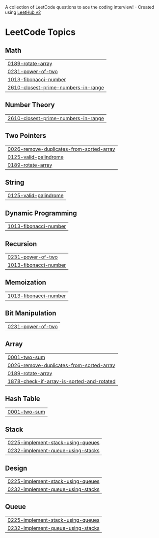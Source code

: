 A collection of LeetCode questions to ace the coding interview! - Created using [LeetHub v2](https://github.com/arunbhardwaj/LeetHub-2.0)
<!---LeetCode Topics Start-->
# LeetCode Topics
## Math
|  |
| ------- |
| [0189-rotate-array](https://github.com/ujjwaltanubulbul/DSA_LEETCODE/tree/master/0189-rotate-array) |
| [0231-power-of-two](https://github.com/ujjwaltanubulbul/DSA_LEETCODE/tree/master/0231-power-of-two) |
| [1013-fibonacci-number](https://github.com/ujjwaltanubulbul/DSA_LEETCODE/tree/master/1013-fibonacci-number) |
| [2610-closest-prime-numbers-in-range](https://github.com/ujjwaltanubulbul/DSA_LEETCODE/tree/master/2610-closest-prime-numbers-in-range) |
## Number Theory
|  |
| ------- |
| [2610-closest-prime-numbers-in-range](https://github.com/ujjwaltanubulbul/DSA_LEETCODE/tree/master/2610-closest-prime-numbers-in-range) |
## Two Pointers
|  |
| ------- |
| [0026-remove-duplicates-from-sorted-array](https://github.com/ujjwaltanubulbul/DSA_LEETCODE/tree/master/0026-remove-duplicates-from-sorted-array) |
| [0125-valid-palindrome](https://github.com/ujjwaltanubulbul/DSA_LEETCODE/tree/master/0125-valid-palindrome) |
| [0189-rotate-array](https://github.com/ujjwaltanubulbul/DSA_LEETCODE/tree/master/0189-rotate-array) |
## String
|  |
| ------- |
| [0125-valid-palindrome](https://github.com/ujjwaltanubulbul/DSA_LEETCODE/tree/master/0125-valid-palindrome) |
## Dynamic Programming
|  |
| ------- |
| [1013-fibonacci-number](https://github.com/ujjwaltanubulbul/DSA_LEETCODE/tree/master/1013-fibonacci-number) |
## Recursion
|  |
| ------- |
| [0231-power-of-two](https://github.com/ujjwaltanubulbul/DSA_LEETCODE/tree/master/0231-power-of-two) |
| [1013-fibonacci-number](https://github.com/ujjwaltanubulbul/DSA_LEETCODE/tree/master/1013-fibonacci-number) |
## Memoization
|  |
| ------- |
| [1013-fibonacci-number](https://github.com/ujjwaltanubulbul/DSA_LEETCODE/tree/master/1013-fibonacci-number) |
## Bit Manipulation
|  |
| ------- |
| [0231-power-of-two](https://github.com/ujjwaltanubulbul/DSA_LEETCODE/tree/master/0231-power-of-two) |
## Array
|  |
| ------- |
| [0001-two-sum](https://github.com/ujjwaltanubulbul/DSA_LEETCODE/tree/master/0001-two-sum) |
| [0026-remove-duplicates-from-sorted-array](https://github.com/ujjwaltanubulbul/DSA_LEETCODE/tree/master/0026-remove-duplicates-from-sorted-array) |
| [0189-rotate-array](https://github.com/ujjwaltanubulbul/DSA_LEETCODE/tree/master/0189-rotate-array) |
| [1878-check-if-array-is-sorted-and-rotated](https://github.com/ujjwaltanubulbul/DSA_LEETCODE/tree/master/1878-check-if-array-is-sorted-and-rotated) |
## Hash Table
|  |
| ------- |
| [0001-two-sum](https://github.com/ujjwaltanubulbul/DSA_LEETCODE/tree/master/0001-two-sum) |
## Stack
|  |
| ------- |
| [0225-implement-stack-using-queues](https://github.com/ujjwaltanubulbul/DSA_LEETCODE/tree/master/0225-implement-stack-using-queues) |
| [0232-implement-queue-using-stacks](https://github.com/ujjwaltanubulbul/DSA_LEETCODE/tree/master/0232-implement-queue-using-stacks) |
## Design
|  |
| ------- |
| [0225-implement-stack-using-queues](https://github.com/ujjwaltanubulbul/DSA_LEETCODE/tree/master/0225-implement-stack-using-queues) |
| [0232-implement-queue-using-stacks](https://github.com/ujjwaltanubulbul/DSA_LEETCODE/tree/master/0232-implement-queue-using-stacks) |
## Queue
|  |
| ------- |
| [0225-implement-stack-using-queues](https://github.com/ujjwaltanubulbul/DSA_LEETCODE/tree/master/0225-implement-stack-using-queues) |
| [0232-implement-queue-using-stacks](https://github.com/ujjwaltanubulbul/DSA_LEETCODE/tree/master/0232-implement-queue-using-stacks) |
<!---LeetCode Topics End-->